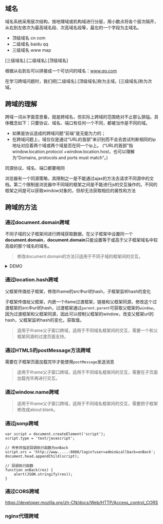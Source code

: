 ## 域名

域名系统采用层次结构，按地理域或机构域进行分层，用小数点将各个层次隔开，从右到左依次为最高域名段、次高域名段等，最左的一个字段为主域名。

* 顶级域名 cn com
* 二级域名 baidu qq
* 三级域名 www map

[三级域名].[二级域名].[顶级域名]

根据从右到左可以拼接成一个可访问的域名：www.qq.com

在学习跨域问题时，我们把[二级域名].[顶级域名]称为主域，[三级域名]称为次域。

## 跨域的理解

跨域一词从字面意思看，就是跨域名，但实际上跨域的范围绝对不止那么狭隘。具体概念如下：只要协议、域名、端口有任何一个不同，都被当作是不同的域。

* 如果是协议造成的跨域问题“前端”是无能为力的；
* 在跨域问题上，域仅仅是通过“URL的首部”来识别而不会去尝试判断相同的ip地址对应着两个域或两个域是否在同一个ip上。
(“URL的首部”指window.location.protocol +window.location.host，也可以理解为“Domains, protocols and ports must match”。)

同源协议、域名、端口都要相同

浏览器有一个同源策略，其限制之一是不能通过ajax的方法去请求不同源中的文档。第二个限制是浏览器中不同域的框架之间是不能进行js的交互操作的。不同的框架之间是可以获取window对象的，但却无法获取相应的属性和方法

## 跨域的方法

### 通过document.domain跨域

不同子域的父子框架间进行跨域获取数据，在父子框架中设置同一个**document.domain**，**document.domain**只能设置等于或高于父子框架域名中较高级的那个域名的域名。

> 修改document.domain的方法只适用于不同子域的框架间的交互。

<details>
<summary>DEMO</summary>
*父页面：*
```
<iframe id = "iframe" src="http://damonare.cn/b.html" onload = "test()"></iframe>
<script type="text/javascript">
    document.domain = 'damonare.cn';//设置成主域
    function test(){
        alert(document.getElementById('iframe').contentWindow);//contentWindow 可取得子窗口的 window 对象
    }
</script>
```
*子页面：*
```
<script type="text/javascript">
    document.domain = 'damonare.cn';//在iframe载入这个页面也设置document.domain，使之与主页面的document.domain相同
</script>
```
</details>

### 通过location.hash跨域

父框架传值给子框架，修改iframe的src中url的hash，子框架监听hash的变化

子框架传值给父框架，内嵌一个ifame过渡框架，链接和父框架同源，修改这个过渡框架的src中url的hash，过渡框架通过`parent.parent`可获取父框架的`window`，因为过渡框架和父框架同源，因此可以控制父框架的window，改变父框架url的hash，父框架监听hash的变化，获取值。

> 适用于iframe父子窗口跨域，适用于不同域名框架间的交互，需要一个和父框架同源的过渡页面支持。

### 通过HTML5的postMessage方法跨域

需要在子框架页面加载完毕才能使用`postMessage`发送消息

> 适用于iframe父子窗口跨域，适用于不同域名框架间的交互，需要在子页面加载完毕再进行交互。

### 通过window.name跨域

> 适用于iframe父子窗口跨域，适用于不同域名框架间的交互，需要把子框架修改成about:blank。

### 通过jsonp跨域
```
var script = document.createElement('script');
script.type = 'text/javascript';

// 传参并指定回调执行函数为onBack
script.src = 'http://www.....:8080/login?user=admin&callback=onBack';
document.head.appendChild(script);

// 回调执行函数
function onBack(res) {
    alert(JSON.stringify(res));
}
```

### 通过CORS跨域

https://developer.mozilla.org/zh-CN/docs/Web/HTTP/Access_control_CORS

### nginx代理跨域